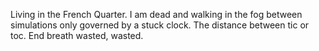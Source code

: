 
Living in the French Quarter. I am dead and walking in the fog between simulations only governed by a stuck clock. The distance between tic or toc. End breath wasted, wasted.

